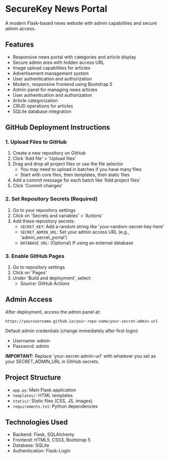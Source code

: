 # SecureKey News Portal

A modern Flask-based news website with admin capabilities and secure admin access.

## Features

- Responsive news portal with categories and article display
- Secure admin area with hidden access URL
- Image upload capabilities for articles
- Advertisement management system
- User authentication and authorization
- Modern, responsive frontend using Bootstrap 5
- Admin panel for managing news articles
- User authentication and authorization
- Article categorization
- CRUD operations for articles
- SQLite database integration

## GitHub Deployment Instructions

### 1. Upload Files to GitHub

1. Create a new repository on GitHub
2. Click 'Add file' > 'Upload files'
3. Drag and drop all project files or use the file selector
   - You may need to upload in batches if you have many files
   - Start with core files, then templates, then static files
4. Add a commit message for each batch like 'Add project files'
5. Click 'Commit changes'

### 2. Set Repository Secrets (Required)

1. Go to your repository settings
2. Click on 'Secrets and variables' > 'Actions'
3. Add these repository secrets:
   - `SECRET_KEY`: Add a random string like 'your-random-secret-key-here'
   - `SECRET_ADMIN_URL`: Set your admin access URL (e.g., 'admin_secret_portal')
   - `DATABASE_URL`: (Optional) If using an external database

### 3. Enable GitHub Pages

1. Go to repository settings
2. Click on 'Pages'
3. Under 'Build and deployment', select:
   - Source: GitHub Actions

## Admin Access

After deployment, access the admin panel at:
```
https://yourusername.github.io/your-repo-name/your-secret-admin-url
```

Default admin credentials (change immediately after first login):
- Username: admin
- Password: admin

**IMPORTANT:** Replace 'your-secret-admin-url' with whatever you set as your SECRET_ADMIN_URL in GitHub secrets.

## Project Structure

- `app.py`: Main Flask application
- `templates/`: HTML templates
- `static/`: Static files (CSS, JS, images)
- `requirements.txt`: Python dependencies

## Technologies Used

- Backend: Flask, SQLAlchemy
- Frontend: HTML5, CSS3, Bootstrap 5
- Database: SQLite
- Authentication: Flask-Login
